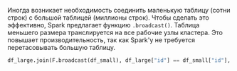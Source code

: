 Иногда возникает необходимость соединить маленькую таблицу (сотни строк) с большой таблицей (миллионы строк). Чтобы сделать это эффективно, Spark предлагает функцию `.broadcast()`. Таблица меньшего размера транслируется на все рабочие узлы кластера. Это повышает производительность, так как Spark'у не требуется перетасовывать большую таблицу.
```python
df_large.join(F.broadcast(df_small), df_large["id"] == df_small["id"], "left_semi").count()
```